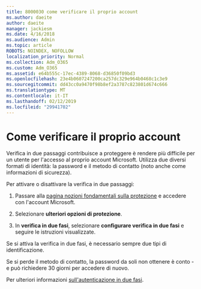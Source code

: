 ```yaml
---
title: 8000030 come verificare il proprio account
ms.author: daeite
author: daeite
manager: jackiesm
ms.date: 4/16/2018
ms.audience: Admin
ms.topic: article
ROBOTS: NOINDEX, NOFOLLOW
localization_priority: Normal
ms.collection: Adm_O365
ms.custom: Adm_O365
ms.assetid: e64b555c-17ec-4389-8068-d36850f09bd3
ms.openlocfilehash: 23e4b0607247200ca257dc329e964b0468c1c3e9
ms.sourcegitcommit: dd43cc0a9470f98b8ef2a3787c823801d674c666
ms.translationtype: MT
ms.contentlocale: it-IT
ms.lasthandoff: 02/12/2019
ms.locfileid: "29941702"
---
```

# <a name="how-to-verify-your-account"></a>Come verificare il proprio account

Verifica in due passaggi contribuisce a proteggere è rendere più difficile per un utente per l'accesso al proprio account Microsoft. Utilizza due diversi formati di identità: la password e il metodo di contatto (noto anche come informazioni di sicurezza). 
  
Per attivare o disattivare la verifica in due passaggi:
  
1. Passare alla [pagina nozioni fondamentali sulla protezione](https://go.microsoft.com/fwlink/?linkid=842325) e accedere con l'account Microsoft. 
    
2. Selezionare **ulteriori opzioni di protezione**. 
    
3. In **verifica in due fasi**, selezionare **configurare verifica in due fasi** e seguire le istruzioni visualizzate. 
    
Se si attiva la verifica in due fasi, è necessario sempre due tipi di identificazione.
  
Se si perde il metodo di contatto, la password da soli non ottenere è conto - e può richiedere 30 giorni per accedere di nuovo. 
  
Per ulteriori informazioni [sull'autenticazione in due fasi](https://go.microsoft.com/fwlink/?linkid=872270).
  

